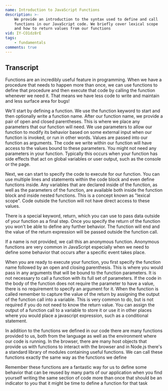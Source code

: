 ```yaml
---
name: Introduction to JavaScript Functions
description: >-
    We provide an introduction to the syntax used to define and call
    functions in our JavaScript code. We briefly cover lexical scope
    and how to return values from our functions
vid: IY-CO1dz8rE
tags:
    - fundamentals
comments: true
---
```


## Transcript

Functions are an incredibly useful feature in programming. When we have a procedure that needs to happen more than once, we can use functions to define that procedure and then execute that code by calling the function whenever we need it. That means we have less code to write and maintain and less surface area for bugs!

We'll start by defining a function. We use the function keyword to start and then optionally write a function name. After our function name, we provide a pair of open and closed parentheses. This is where we place any parameters that our function will need. We use parameters to allow our function to modify its behavior based on some external input when our function is invoked, or run in other words. Values are passed into our function as arguments. The code we write within our function will have access to the values bound to these parameters. You might not need any parameters in your function. Typically this occurs when your function has side effects that act on global variables or user output, such as the console or the page.

Next, we can start to specify the code to execute for our function. You can use multiple lines and statements within the code block and even define functions inside. Any variables that are declared inside of the function, as well as the parameters of the function, are available both inside the function block and inside nested functions. This is a concept known as "lexical scope". Code outside the function will not have direct access to these values.

There is a special keyword, return, which you can use to pass data outside of your function as a final step. Once you specify the return of the function you won't be able to define any further behavior. The function will end and the value of the return expression will be passed outside the function call.

If a name is not provided, we call this an anonymous function. Anonymous functions are very common in JavaScript especially when we need to define some behavior that occurs after a specific event takes place.

When you are ready to execute your function, you first specify the function name followed by an open and closing parenthesis. This is where you would pass in any arguments that will be bound to the function parameters. It is not necessary to call a function with its full set of parameters. If the code in the body of the function does not require the parameter to have a value, there is no requirement to specify an argument for it. When the function is called remember to capture the value of the return by assigning the output of the function call into a variable. This is very common to do, but is not required if you do not need to know the return value. You can assign the output of a function call to a variable to store it or use it in other places where you would place a javascript expression, such as a conditional statement.

In addition to the functions we defined in our code there are many functions provided to us, both from the language as well as the environment where our code is running. In the browser, there are many host objects that provide us with functions to interact with the browser and in Node.js there's a standard library of modules containing useful functions. We can call these functions exactly the same way as the functions we define

Remember these functions are a fantastic way for us to define some behavior that can be reused by many parts of our application when you find yourself writing the same section of code more than once that should be an indicator to you that it might be time to define a function for that task